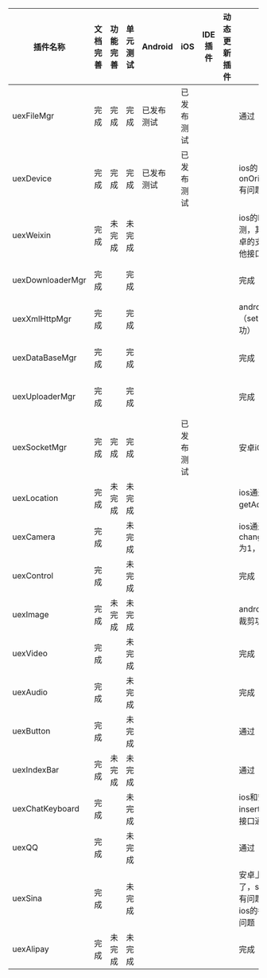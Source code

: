| 插件名称             | 文档完善 | 功能完善 | 单元测试 | Android | iOS   | IDE插件 | 动态更新插件 | 内部测试                                     | 自动化测试 | 负责人  |
| ---------------- | ---- | ---- | ---- | ------- | ----- | ----- | ------ | ---------------------------------------- | ----- | ---- |
| uexFileMgr       | 完成   | 完成   | 完成   | 已发布测试   | 已发布测试 |       |        | 通过                                       | 安卓完成  | 高山   |
| uexDevice        | 完成   | 完成   | 完成   | 已发布测试   | 已发布测试 |       |        | ios的onOrientationChange有问题，安卓通过          | 安卓完成  | 高山   |
| uexWeixin        | 完成   | 未完成  | 未完成  |         |       |       |        | ios的login和支付接口没测，其他接口通过。安卓的支付接口没测，其他接口通过。 |       | 高山   |
| uexDownloaderMgr | 完成   |      | 完成   |         |       |       |        | 完成                                       | 通过    | 王世娟  |
| uexXmlHttpMgr    | 完成   |      | 完成   |         |       |       |        | android（setInputStream没成功）               | 通过    | 王世娟  |
| uexDataBaseMgr   | 完成   |      | 完成   |         |       |       |        | 完成                                       |       | 王世娟  |
| uexUploaderMgr   | 完成   |      | 完成   |         |       |       |        | 完成                                       | 通过    | 王世娟  |
| uexSocketMgr     | 完成   | 完成   | 完成   |         | 已发布测试 |       |        | 安卓iOS都有问题                                |       | 王世娟  |
| uexLocation      | 完成   | 未完成  | 未完成  |         |       |       |        | ios通过，安卓getAddress有问题                    |       | 高山   |
| uexCamera        | 完成   |      | 未完成  |         |       |       |        | ios通过，安卓上changeCameraPosition为1，返回时挂了    |       | 高山   |
| uexControl       | 完成   |      | 未完成  |         |       |       |        | 完成                                       |       |      |
| uexImage         | 完成   | 未完成  | 未完成  |         |       |       |        | android（自定义长宽比裁剪功能取消）                    |       |      |
| uexVideo         | 完成   |      | 未完成  |         |       |       |        | 完成                                       |       |      |
| uexAudio         | 完成   |      | 未完成  |         |       |       |        | 完成                                       |       |      |
| uexButton        | 完成   |      | 未完成  |         |       |       |        | 通过                                       |       | 高山   |
| uexIndexBar      | 完成   | 未完成  | 未完成  |         |       |       |        | 通过                                       |       | 高山   |
| uexChatKeyboard  | 完成   |      | 未完成  |         |       |       |        | ios和安卓的insertAfterAt没有，其他接口通过。           |       | 高山   |
| uexQQ            | 完成   |      | 未完成  |         |       |       |        | 通过                                       |       | 高山   |
| uexSina          | 完成   |      | 未完成  |         |       |       |        | 安卓上registerApp去掉了，sendImageContent有问题，logou有问题。ios的各个接口返回值有问题 |       | 高山   |
| uexAlipay        | 完成   | 未完成  | 未完成  |         |       |       |        | 完成                                       |       |      |